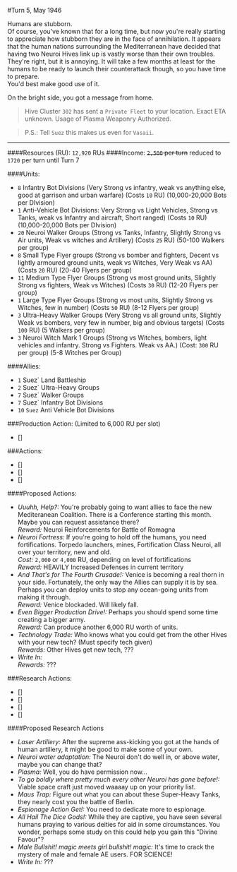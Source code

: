 #Turn 5, May 1946

Humans are stubborn.  
Of course, you've known that for a long time, but now you're really starting to appreciate how stubborn they are in the face of annihilation. It appears that the human nations surrounding the Mediterranean have decided that having two Neuroi Hives link up is vastly worse than their own troubles.  
They're right, but it is annoying. It will take a few months at least for the humans to be ready to launch their counterattack though, so you have time to prepare.  
You'd best make good use of it.  

On the bright side, you got a message from home.  


>Hive Cluster `302` has sent a `Private Fleet` to your location. Exact ETA unknown. Usage of Plasma Weaponry Authorized.

>P.S.: Tell `Suez` this makes us even for `Vasaii`.

---
####Resources (RU): `12,920` RUs
####Income: ~~`2,500` per turn~~ reduced to `1720` per turn until Turn 7

####Units:
- `8` Infantry Bot Divisions (Very Strong vs infantry, weak vs anything else, good at garrison and urban warfare) (Costs `10` RU) (10,000-20,000 Bots per DIvision)
- `1` Anti-Vehicle Bot Divisions: Very Strong vs Light Vehicles, Strong vs Tanks, weak vs Infantry and aircraft, Short ranged) (Costs `10` RU) (10,000-20,000 Bots per DIvision)
- `20` Neuroi Walker Groups (Strong vs Tanks, Infantry, Slightly Strong vs Air units, Weak vs witches and Artillery) (Costs `25` RU) (50-100 Walkers per group)
- `8` Small Type Flyer groups (Strong vs bomber and fighters, Decent vs lightly armoured ground units, weak vs Witches, Very Weak vs AA) (Costs `20` RU) (20-40 Flyers per group)
- `11` Medium Type Flyer Groups (Strong vs most ground units, Slightly Strong vs fighters, Weak vs Witches) (Costs `30` RU) (12-20 Flyers per group)
- `1` Large Type Flyer Groups (Strong vs most units, Slightly Strong vs Witches, few in number) (Costs `50` RU) (8-12 Flyers per group)
- `3` Ultra-Heavy Walker Groups (Very Strong vs all ground units, Slightly Weak vs bombers, very few in number, big and obvious targets) (Costs `100` RU) (5 Walkers per group)
- `3` Neuroi Witch Mark 1 Groups (Strong vs Witches, bombers, light vehicles and infantry. Strong vs Fighters. Weak vs AA.) (Cost: `300` RU per group) (5-8 Witches per Group)

####Allies:
- `1` Suez` Land Battleship
- `2` Suez` Ultra-Heavy Groups
- `7` Suez` Walker Groups
- `7` Suez` Infantry Bot Divisions
- `10` `Suez` Anti Vehicle Bot Divisions


###Production Action: (Limited to 6,000 RU per slot)
- []

###Actions:
- []
- []
- []

####Proposed Actions:
- *Uuuhh, Help?:* You're probably going to want allies to face the new Mediteranean Coalition. There is a Conference starting this month. Maybe you can request assistance there?  
*Reward:* Neuroi Reinforcements for Battle of Romagna  
- *Neuroi Fortress:* If you're going to hold off the humans, you need fortifications. Torpedo launchers, mines, Fortification Class Neuroi, all over your territory, new and old.  
*Cost:* `2,000` or `4,000` RU, depending on level of fortifications  
*Reward:* HEAVILY Increased Defenses in current territory
- *And That's for The Fourth Crusade!:* Venice is becoming a real thorn in your side. Fortunately, the only way the Allies can supply it is by sea. Perhaps you can deploy units to stop any ocean-going units from making it through.  
*Reward:* Venice blockaded. Will likely fall.
- *Even Bigger Production Drive!:* Perhaps you should spend some time creating a bigger army.  
*Reward:* Can produce another 6,000 RU worth of units.
- *Technology Trade:* Who knows what you could get from the other Hives with your new tech? (Must specify tech given)  
*Rewards:* Other Hives get new tech, ???
- *Write In:*  
*Rewards:* ???

###Research Actions:
- []
- []
- []
- []

####Proposed Research Actions
- *Laser Artillery:* After the supreme ass-kicking you got at the hands of human artillery, it might be good to make some of your own.
- *Neuroi water adaptation:* The Neuroi don't do well in, or above water, maybe you can change that?
- *Plasma:* Well, you do have permission now...
- *To go boldly where pretty much every other Neuroi has gone before!:* Viable space craft just moved waaaay up on your priority list.
- *Maus Trap:* Figure out what you can about these Super-Heavy Tanks, they nearly cost you the battle of Berlin.
- *Espionage Action Get!:* You need to dedicate more to espionage.
- *All Hail The Dice Gods!:* While they are captive, you have seen several humans praying to various deities for aid in some circumstances. You wonder, perhaps some study on this could help you gain this "Divine Favour"?
- *Male Bullshit! magic meets girl bullshit! magic:* It's time to crack the mystery of male and female AE users. FOR SCIENCE!
- *Write In:* ???
